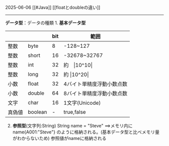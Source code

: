 
2025-06-06
[[#Java]]
[[floatとdoubleの違い]]

---

**データ型**：データの種類
	1. **基本データ型**

|     |         | bit | 範囲             |
| --- | ------- | --- | -------------- |
| 整数  | byte    | 8   | -128~127       |
| 整数  | short   | 16  | -32678~32767   |
| 整数  | int     | 32  | 約　\|10^10\|    |
| 整数  | long    | 32  | 約    \|10^20\| |
| 小数  | float   | 32  | 4バイト単精度浮動小数点数  |
| 小数  | double  | 64  | 8バイト単精度浮動小数点数  |
| 文字  | char    | 16  | 1文字(Unicode)   |
| 真偽値 | boolean | -   | true,false     |



2. **参照型**(文字列:String)
	String name = "Steve" 
	==>メモリ内にname{A001:"Steve"}
	のように格納される。(基本データ型と比べメモリ量がわからないため)
	参照値がnameに格納される
	


